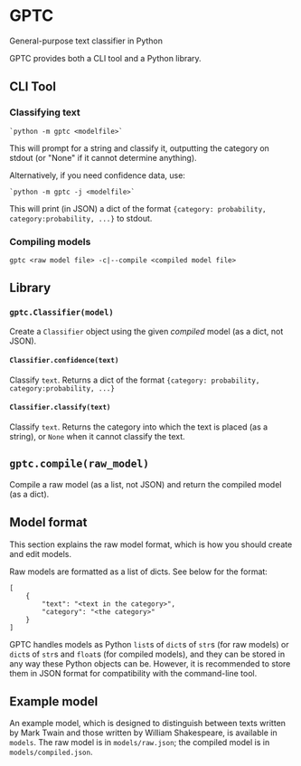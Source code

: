 # GPTC
General-purpose text classifier in Python

GPTC provides both a CLI tool and a Python library.

## CLI Tool
### Classifying text

    `python -m gptc <modelfile>`

This will prompt for a string and classify it, outputting the category on
stdout (or "None" if it cannot determine anything).

Alternatively, if you need confidence data, use:

    `python -m gptc -j <modelfile>`

This will print (in JSON) a dict of the format `{category: probability,
category:probability, ...}` to stdout.

### Compiling models

    gptc <raw model file> -c|--compile <compiled model file>

## Library
### `gptc.Classifier(model)`
Create a `Classifier` object using the given *compiled* model (as a dict, not
JSON).
#### `Classifier.confidence(text)`
Classify `text`. Returns a dict of the format `{category: probability,
category:probability, ...}`
#### `Classifier.classify(text)`
Classify `text`. Returns the category into which the text is placed (as a
string), or `None` when it cannot classify the text.
## `gptc.compile(raw_model)`
Compile a raw model (as a list, not JSON) and return the compiled model (as a
dict).

## Model format
This section explains the raw model format, which is how you should create and
edit models.

Raw models are formatted as a list of dicts. See below for the format:

    [
        {
            "text": "<text in the category>",
            "category": "<the category>"
        }
    ]

GPTC handles models as Python `list`s of `dict`s of `str`s (for raw models) or
`dict`s of `str`s and `float`s (for compiled models), and they can be stored
in any way these Python objects can be. However, it is recommended to store
them in JSON format for compatibility with the command-line tool.

## Example model
An example model, which is designed to distinguish between texts written by
Mark Twain and those written by William Shakespeare, is available in `models`.
The raw model is in `models/raw.json`; the compiled model is in
`models/compiled.json`.
